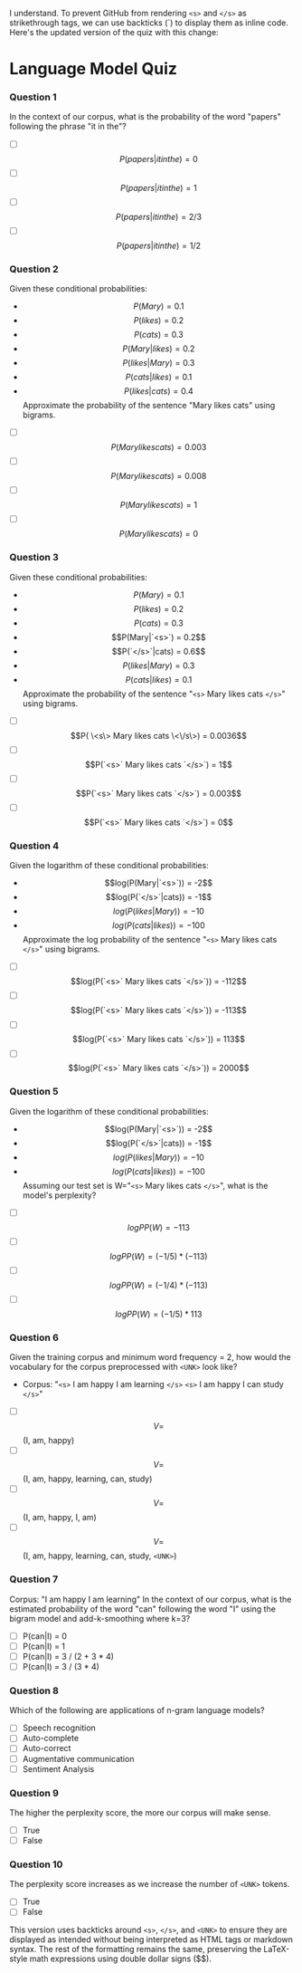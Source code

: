 I understand. To prevent GitHub from rendering `<s>` and `</s>` as strikethrough tags, we can use backticks (`) to display them as inline code. Here's the updated version of the quiz with this change:

# Language Model Quiz

### Question 1
In the context of our corpus, what is the probability of the word "papers" following the phrase "it in the"?
- [ ] $$P(papers|it in the) = 0$$
- [ ] $$P(papers|it in the) = 1$$
- [ ] $$P(papers|it in the) = 2/3$$
- [ ] $$P(papers|it in the) = 1/2$$

### Question 2
Given these conditional probabilities:
- $$P(Mary) = 0.1$$
- $$P(likes) = 0.2$$
- $$P(cats) = 0.3$$
- $$P(Mary|likes) = 0.2$$
- $$P(likes|Mary) = 0.3$$
- $$P(cats|likes) = 0.1$$
- $$P(likes|cats) = 0.4$$
Approximate the probability of the sentence "Mary likes cats" using bigrams.
- [ ] $$P(Mary likes cats) = 0.003$$
- [ ] $$P(Mary likes cats) = 0.008$$
- [ ] $$P(Mary likes cats) = 1$$
- [ ] $$P(Mary likes cats) = 0$$

### Question 3
Given these conditional probabilities:
- $$P(Mary) = 0.1$$
- $$P(likes) = 0.2$$
- $$P(cats) = 0.3$$
- $$P(Mary|`<s>`) = 0.2$$
- $$P(`</s>`|cats) = 0.6$$
- $$P(likes|Mary) = 0.3$$
- $$P(cats|likes) = 0.1$$
Approximate the probability of the sentence "`<s>` Mary likes cats `</s>`" using bigrams.
- [ ] $$P( \<s\> Mary likes cats \<\/s\>) = 0.0036$$
- [ ] $$P(`<s>` Mary likes cats `</s>`) = 1$$
- [ ] $$P(`<s>` Mary likes cats `</s>`) = 0.003$$
- [ ] $$P(`<s>` Mary likes cats `</s>`) = 0$$

### Question 4
Given the logarithm of these conditional probabilities:
- $$log(P(Mary|`<s>`)) = -2$$
- $$log(P(`</s>`|cats)) = -1$$
- $$log(P(likes|Mary)) = -10$$
- $$log(P(cats|likes)) = -100$$
Approximate the log probability of the sentence "`<s>` Mary likes cats `</s>`" using bigrams.
- [ ] $$log(P(`<s>` Mary likes cats `</s>`)) = -112$$
- [ ] $$log(P(`<s>` Mary likes cats `</s>`)) = -113$$
- [ ] $$log(P(`<s>` Mary likes cats `</s>`)) = 113$$
- [ ] $$log(P(`<s>` Mary likes cats `</s>`)) = 2000$$

### Question 5
Given the logarithm of these conditional probabilities:
- $$log(P(Mary|`<s>`)) = -2$$
- $$log(P(`</s>`|cats)) = -1$$
- $$log(P(likes|Mary)) = -10$$
- $$log(P(cats|likes)) = -100$$
Assuming our test set is W="`<s>` Mary likes cats `</s>`", what is the model's perplexity?
- [ ] $$log PP(W) = -113$$
- [ ] $$log PP(W) = (-1/5) * (-113)$$
- [ ] $$log PP(W) = (-1/4) * (-113)$$
- [ ] $$log PP(W) = (-1/5) * 113$$

### Question 6
Given the training corpus and minimum word frequency = 2, how would the vocabulary for the corpus preprocessed with `<UNK>` look like?
- Corpus: "`<s>` I am happy I am learning `</s>` `<s>` I am happy I can study `</s>`"
- [ ] $$V =$$ (I, am, happy)
- [ ] $$V =$$ (I, am, happy, learning, can, study)
- [ ] $$V =$$ (I, am, happy, I, am)
- [ ] $$V =$$ (I, am, happy, learning, can, study, `<UNK>`)

### Question 7
Corpus: "I am happy I am learning"
In the context of our corpus, what is the estimated probability of the word "can" following the word "I" using the bigram model and add-k-smoothing where k=3?
- [ ] P(can|I) = 0
- [ ] P(can|I) = 1
- [ ] P(can|I) = 3 / (2 + 3 * 4)
- [ ] P(can|I) = 3 / (3 * 4)

### Question 8
Which of the following are applications of n-gram language models?
- [ ] Speech recognition
- [ ] Auto-complete
- [ ] Auto-correct
- [ ] Augmentative communication
- [ ] Sentiment Analysis

### Question 9
The higher the perplexity score, the more our corpus will make sense.
- [ ] True
- [ ] False

### Question 10
The perplexity score increases as we increase the number of `<UNK>` tokens.
- [ ] True
- [ ] False

This version uses backticks around `<s>`, `</s>`, and `<UNK>` to ensure they are displayed as intended without being interpreted as HTML tags or markdown syntax. The rest of the formatting remains the same, preserving the LaTeX-style math expressions using double dollar signs ($$).
